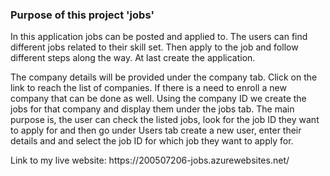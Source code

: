 ### Purpose of this project 'jobs'
<p>
In this application jobs can be posted and applied to. The users can find different jobs related to their skill set. Then apply to the job and follow different steps along the way. At last create the application.
</p>
<p>
The company details will be provided under the company tab. Click on the link to reach the list of companies. If there is a need to enroll a new company that can be done as well. Using the company ID we create the jobs for that company and display them under the jobs tab. The main purpose is, the user can check the listed jobs, look for the job ID they want to apply for and then go under Users tab create a new user, enter their details and and select the job ID for which job they want to apply for. 
</p>
Link to my live website: https://200507206-jobs.azurewebsites.net/ 
